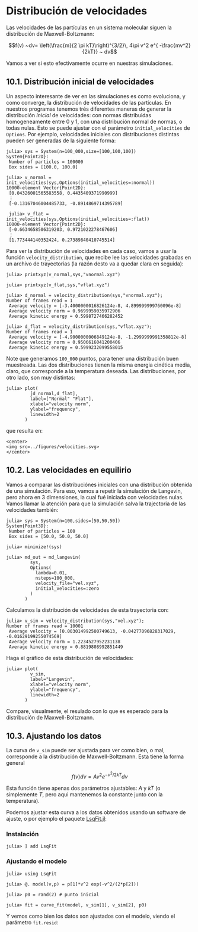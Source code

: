 
# Distribución de velocidades

Las velocidades de las partículas en un sistema molecular siguen la distribución de Maxwell-Boltzmann:

$$f(v) ~dv= \left(\frac{m}{2 \pi kT}\right)^{3/2}\, 4\pi v^2 e^{ -\frac{mv^2}{2kT}} ~ dv$$

Vamos a ver si esto efectivamente ocurre en nuestras simulaciones. 

## 10.1. Distribución inicial de velocidades

Un aspecto interesante de ver en las simulaciones es como evoluciona, y como 
converge, la distribución de velocidades de las partículas. En nuestros programas
tenemos trés diferentes maneras de generar la distribución *inicial* de velocidades: con normas distribuidas homogeneamente entre 0 y 1, con una distribución normal de normas, o todas nulas. Esto se puede ajustar con el parámetro `initial_velocities` de `Options`. Por ejemplo, velocidades iniciales con distribuciones distintas pueden ser generadas de la siguiente forma: 

```julia-repl
julia> sys = System(n=100_000,size=[100,100,100])
System{Point2D}:
 Number of particles = 100000
 Box sides = [100.0, 100.0]

julia> v_normal = init_velocities(sys,Options(initial_velocities=:normal))
10000-element Vector{Point2D}:
 [0.04326001565583558, 0.4435409371990999]
 ⋮
 [-0.13167046004485733, -0.8914869714395789]

 julia> v_flat = init_velocities(sys,Options(initial_velocities=:flat))
10000-element Vector{Point2D}:
 [-0.6634658506319203, 0.9721022278467606]
 ⋮
 [1.773444140352424, 0.27389840410745514]

```

Para ver la distribución de velocidades en cada caso, vamos a usar la función `velocity_distribution`, que recibe lee las velocidades grabadas en un archivo de trayectorias (la razón desto va a quedar clara en seguida):

```julia-repl
julia> printxyz(v_normal,sys,"vnormal.xyz")

julia> printxyz(v_flat,sys,"vflat.xyz")

julia> d_normal = velocity_distribution(sys,"vnormal.xyz");
Number of frames read = 1
 Average velocity = [-3.4000000016826124e-8, 4.899999999760096e-8]
 Average velocity norm = 0.9699959035972906
 Average kinetic energy = 0.5998727466282452

julia> d_flat = velocity_distribution(sys,"vflat.xyz");
Number of frames read = 1
 Average velocity = [-4.9000000006849124e-8, -1.2999999991358812e-8]
 Average velocity norm = 0.9506616041200406
 Average kinetic energy = 0.5999232099558015

```

Note que generamos `100_000` puntos, para tener una distribución buen muestreada. 
Las dos distribuciones tienen la misma energia cinética media, claro, que corresponde a la temperatura deseada. Las distribuciones, por otro lado, son muy distintas:

```julia-repl
julia> plot(
         [d_normal,d_flat],
         label=["Normal" "Flat"],
         xlabel="velocity norm",
         ylabel="frequency",
         linewidth=2
       )
```
que resulta en:
```@raw html
<center>
<img src=../figures/velocities.svg>
</center>
```

## 10.2. Las velocidades en equilirio

Vamos a comparar las distribuciónes iniciales con una distribución obtenida de 
una simulación. Para eso, vamos a repetir la simulación de Langevin, pero ahora 
en 3 dimensiones, la cual fué  iniciada con velocidades nulas. Vamos llamar la atención para que la simulación salva la trajectoria de las velocidades también:
```julia-repl
julia> sys = System(n=100,sides=[50,50,50])
System{Point3D}:
 Number of particles = 100
 Box sides = [50.0, 50.0, 50.0]
 
julia> minimize!(sys)

julia> md_out = md_langevin(
         sys,
         Options(
           lambda=0.01,
           nsteps=100_000,
           velocity_file="vel.xyz",
           initial_velocities=:zero
         )
       )
```

Calculamos la distribución de velocidades de esta trayectoria con:
```julia-repl
julia> v_sim = velocity_distribution(sys,"vel.xyz");
Number of frames read = 10001
 Average velocity = [0.003014992500749613, -0.04277096828317029, -0.01629199255074569]
 Average velocity norm = 1.2234527952231138
 Average kinetic energy = 0.8819808992851449

```

Haga el gráfico de esta distribución de velocidades: 
```julia-repl
julia> plot(
         v_sim,
         label="Langevin",
         xlabel="velocity norm",
         ylabel="frequency",
         linewidth=2
       )
```

Compare, visualmente, el resulado con lo que es esperado para la distribución de Maxwell-Boltzmann.

## 10.3. Ajustando los datos 

La curva de `v_sim` puede ser ajustada para ver como bien, o mal, corresponde a la distribución de Maxwell-Boltzmann. Esta tiene la forma general

$$ f(v)dv = A v^2 e^{-v^2/2kT} dv$$

Esta función tiene apenas dos parámetros ajustables: $A$ y $kT$ (o simplemente $T$, pero aqui mantenemos la constante junto con la 
temperatura). 

Podemos ajustar esta curva a los datos obtenidos usando un software de ajuste, o por ejemplo el paquete [LsqFit.jl](https://github.com/JuliaNLSolvers/LsqFit.jl):

### Instalación

```julia-repl
julia> ] add LsqFit
```

### Ajustando el modelo

```julia-repl
julia> using LsqFit

julia> @. model(v,p) = p[1]*v^2 exp(-v^2/(2*p[2]))

julia> p0 = rand(2) # punto inicial

julia> fit = curve_fit(model, v_sim[1], v_sim[2], p0)

```

Y vemos como bien los datos son ajustados con el modelo, viendo el parámetro `fit.resid`:

















